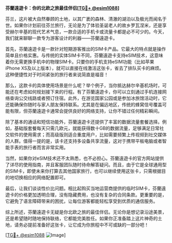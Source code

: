 **芬蘭遠遊卡：你的北欧之旅最佳伴侣[[TG💪+ @esim1088](https://t.me/s/esim1088)]**

芬兰，这片被大自然眷顾的土地，以其广袤的森林、清澈的湖泊以及极光而闻名于世。如果你计划前往芬兰旅行，无论是为了体验圣诞老人的故乡罗瓦涅米，还是享受赫尔辛基的现代艺术气息，一款合适的手机卡或流量卡都是必不可少的。今天，我们就来聊聊一款专为游客设计的利器——芬蘭遠遊卡。

首先，芬蘭遠遊卡是一款针对短期游客推出的SIM卡产品。它最大的特点就是操作简单且价格实惠。与传统的实体SIM卡不同，芬蘭遠遊卡支持eSIM技术，这意味着你无需更换手机中的物理SIM卡。只要你的手机支持eSIM功能（比如苹果iPhone XS及以上版本），就可以直接在线激活这张卡，省去了排队买卡的麻烦。这种便捷性对于时间紧张的旅行者来说简直是福音！

那么，这款卡的具体使用场景是什么呢？举个例子，当你抵达赫尔辛基机场时，可能还在考虑如何规划接下来的行程。有了芬蘭遠遊卡，你可以立刻通过手机连接网络查询公交线路或者预订住宿。此外，在游览国家公园或是参加冰旅馆活动时，它还能确保你随时与家人朋友保持联系。尤其是在偏远地区，传统的蜂窝信号覆盖可能有限，但芬蘭遠遊卡通常会提供良好的网络支持，让你不错过任何精彩瞬间。

除了基本的通话和短信功能外，芬蘭遠遊卡还提供了丰富的数据流量套餐选择。例如，基础版套餐每天只需几欧元，就能获得数十GB的数据流量，足够满足日常社交软件的使用需求；而高级版则适合重度用户，比如需要频繁上传视频到社交媒体的人群。值得一提的是，该卡还支持多设备共享流量，这对于携带平板电脑或者智能手表的旅行者而言非常实用。

当然，如果你对eSIM技术还不太熟悉，也不必担心。芬蘭遠遊卡的官方网站提供了详尽的使用指南，并且客服团队随时待命解答疑问。而且，由于它是全球通用型的SIM卡，即使未来你打算去其他国家旅行，也可以继续使用这张卡，只需根据目的地切换相应的网络配置即可。

最后，让我们谈谈性价比问题。相比起购买当地运营商提供的临时SIM卡，芬蘭遠遊卡的价格更加透明合理，没有隐藏费用，也没有复杂的合同条款。更重要的是，它避免了语言障碍带来的困扰，让每位游客都能轻松享受到优质的通信服务。

综上所述，芬蘭遠遊卡无疑是你北欧之旅的最佳伴侣。无论你是想记录沿途美景，还是希望随时随地保持联络，它都能完美胜任。如果你正准备踏上这片神奇的土地，请务必提前准备好这张卡，让它成为你旅程中不可或缺的一部分吧！

[[TG💪+ @esim1088](https://t.me/s/esim1088) ![Image](https://i.postimg.cc/4NQfJmqS/Snipaste-2025-05-13-00-14-12.png)]
